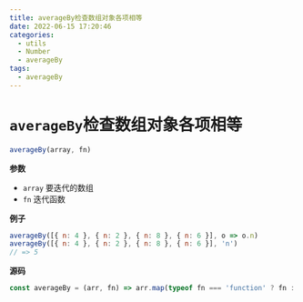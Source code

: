```yaml
---
title: averageBy检查数组对象各项相等
date: 2022-06-15 17:20:46
categories: 
  - utils
  - Number
  - averageBy
tags: 
  - averageBy
---
```

# `averageBy`检查数组对象各项相等

```js
averageBy(array, fn)
```

**参数**

- `array` 要迭代的数组
- `fn` 迭代函数

**例子**

```js
averageBy([{ n: 4 }, { n: 2 }, { n: 8 }, { n: 6 }], o => o.n)
averageBy([{ n: 4 }, { n: 2 }, { n: 8 }, { n: 6 }], 'n')
// => 5
```

**源码**

```js
const averageBy = (arr, fn) => arr.map(typeof fn === 'function' ? fn : val => val[fn]).reduce((acc, val) => acc + val, 0) / arr.length
```
